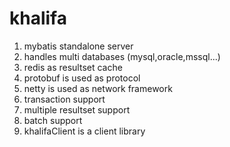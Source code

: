 khalifa
===
1. mybatis standalone server
2. handles multi databases (mysql,oracle,mssql...)
3. redis as resultset cache
4. protobuf is used as  protocol
5. netty is used as network framework
6. transaction support
7. multiple resultset support
8. batch  support
9. khalifaClient is a client library
